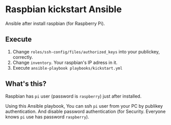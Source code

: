 # Raspbian kickstart Ansible

Ansible after install raspbian (for Raspberry Pi).

## Execute

1. Change `roles/ssh-config/files/authorized_keys` into your publickey, correctly.
2. Change `inventory`. Your raspbian's IP adress in it.
3. Execute `ansible-playbook playbooks/kickstart.yml`

## What's this?

Raspbian has `pi` user (password is `raspberry`) just after installed.

Using this Ansible playbook, You can ssh `pi` user from your PC by publikey authentication.
And disable password authentication (for Security. Everyone knows `pi` use has password `raspberry`).
